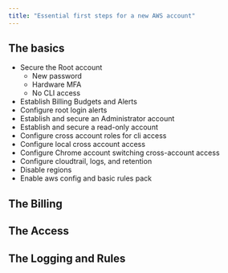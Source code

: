 ```yaml
---
title: "Essential first steps for a new AWS account"
---
```


## The basics

- Secure the Root account
  - New password
  - Hardware MFA
  - No CLI access
- Establish Billing Budgets and Alerts
- Configure root login alerts
- Establish and secure an Administrator account
- Establish and secure a read-only account
- Configure cross account roles for cli access
- Configure local cross account access
- Configure Chrome account switching cross-account access
- Configure cloudtrail, logs, and retention
- Disable regions
- Enable aws config and basic rules pack

## The Billing

## The Access

## The Logging and Rules
